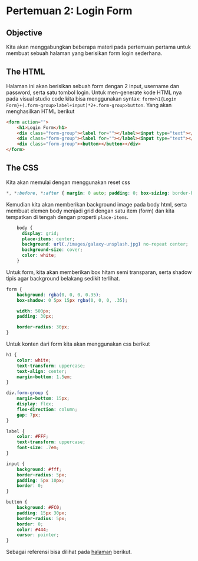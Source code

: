 # Pertemuan 2: Login Form

## Objective
Kita akan menggabungkan beberapa materi pada pertemuan pertama untuk membuat sebuah halaman yang berisikan form login sederhana.

## The HTML
Halaman ini akan berisikan sebuah form dengan 2 input, username dan password, serta satu tombol login. Untuk men-generate kode HTML nya pada visual studio code kita bisa menggunakan syntax: `form>h1{Login Form}+(.form-group>label+input)*2+.form-group>button`.
Yang akan menghasilkan HTML berikut
```html
<form action="">
    <h1>Login Form</h1>
    <div class="form-group"><label for=""></label><input type="text"></div>
    <div class="form-group"><label for=""></label><input type="text"></div>
    <div class="form-group"><button></button></div>
</form>
```

## The CSS
Kita akan memulai dengan menggunakan reset css
```css
*, *:before, *:after { margin: 0 auto; padding: 0; box-sizing: border-box; }
```
Kemudian kita akan memberikan background image pada body html, serta membuat elemen body menjadi grid dengan satu item (form) dan kita tempatkan di tengah dengan properti `place-items`.
```css
    body {
      display: grid;
      place-items: center;
      background: url(./images/galaxy-unsplash.jpg) no-repeat center;
      background-size: cover;
      color: white;
    }
```
Untuk form, kita akan memberikan box hitam semi transparan, serta shadow tipis agar background belakang sedikit terlihat.
```css
form {
    background: rgba(0, 0, 0, 0.35);
    box-shadow: 0 5px 15px rgba(0, 0, 0, .35);

    width: 500px;
    padding: 30px;

    border-radius: 30px;
}
```
Untuk konten dari form kita akan menggunakan css berikut
```css
h1 {
    color: white;
    text-transform: uppercase;
    text-align: center;
    margin-bottom: 1.5em;
}

div.form-group {
    margin-bottom: 15px;
    display: flex;
    flex-direction: column;
    gap: 7px;
}

label {
    color: #FFF;
    text-transform: uppercase;
    font-size: .7em;
}

input {
    background: #fff;
    border-radius: 5px;
    padding: 5px 10px;
    border: 0;
}

button {
    background: #FC0;
    padding: 15px 30px;
    border-radius: 5px;
    border: 0;
    color: #444;
    cursor: pointer;
}
```

Sebagai referensi bisa dilihat pada [halaman](pert2/index.html) berikut.